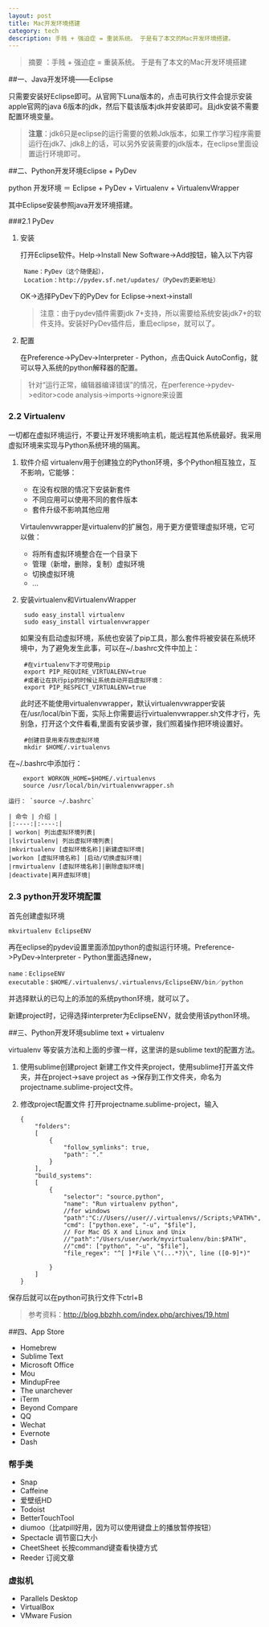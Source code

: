 ```yaml
---
layout: post
title: Mac开发环境搭建
category: tech
description: 手贱 + 强迫症 = 重装系统。 于是有了本文的Mac开发环境搭建。
---
```

<!-- ######2015-05-18-Mac开发环境搭建.md -->



> 摘要 ：手贱 + 强迫症 = 重装系统。 于是有了本文的Mac开发环境搭建


##一、Java开发环境——Eclipse

只需要安装好Eclipse即可。从官网下Luna版本的，点击可执行文件会提示安装apple官网的java 6版本的jdk，然后下载该版本jdk并安装即可。且jdk安装不需要配置环境变量。

> **注意**：jdk6只是eclipse的运行需要的依赖Jdk版本，如果工作学习程序需要运行在jdk7、jdk8上的话，可以另外安装需要的jdk版本，在eclipse里面设置运行环境即可。



##二、Python开发环境Eclipse + PyDev

python 开发环境 ＝ Eclipse + PyDev + Virtualenv + VirtualenvWrapper

其中Eclipse安装参照java开发环境搭建。

###2.1 PyDev
1. 安装

	打开Eclipse软件。Help->Install New Software->Add按钮，输入以下内容

		Name：PyDev（这个随便起），
		Location：http://pydev.sf.net/updates/（PyDev的更新地址）
	
	OK->选择PyDev下的PyDev for Eclipse->next->install


	> 注意：由于pydev插件需要jdk 7+支持，所以需要给系统安装jdk7+的软件支持。安装好PyDev插件后，重启eclipse，就可以了。

2. 配置

	在Preference->PyDev->Interpreter - Python，点击Quick AutoConfig，就可以导入系统的python解释器的配置。
	
>针对“运行正常，编辑器编译错误”的情况，在perference->pydev->editor>code analysis->imports->ignore来设置

### 2.2 Virtualenv

一切都在虚拟环境运行，不要让开发环境影响主机，能远程其他系统最好。我采用虚拟环境来实现与Python系统环境的隔离。

1. 软件介绍
	virtualenv用于创建独立的Python环境，多个Python相互独立，互不影响，它能够：

	- 在没有权限的情况下安装新套件
	- 不同应用可以使用不同的套件版本
	- 套件升级不影响其他应用

	Virtaulenvwrapper是virtualenv的扩展包，用于更方便管理虚拟环境，它可以做：

	- 将所有虚拟环境整合在一个目录下
	- 管理（新增，删除，复制）虚拟环境
	- 切换虚拟环境
	- ...


2. 安装virtualenv和VirtualenvWrapper
	
		sudo easy_install virtualenv
		sudo easy_install virtualenvwrapper 
		
	如果没有启动虚拟环境，系统也安装了pip工具，那么套件将被安装在系统环境中，为了避免发生此事，可以在~/.bashrc文件中加上：
	
		#在virtualenv下才可使用pip
		export PIP_REQUIRE_VIRTUALENV=true
		#或者让在执行pip的时候让系统自动开启虚拟环境：
		export PIP_RESPECT_VIRTUALENV=true
		
	此时还不能使用virtualenvwrapper，默认virtualenvwrapper安装在/usr/local/bin下面，实际上你需要运行virtualenvwrapper.sh文件才行，先别急，打开这个文件看看,里面有安装步骤，我们照着操作把环境设置好。

		#创建目录用来存放虚拟环境
		mkdir $HOME/.virtualenvs
在~/.bashrc中添加行： 
		
		export WORKON_HOME=$HOME/.virtualenvs
		source /usr/local/bin/virtualenvwrapper.sh

	运行： `source ~/.bashrc`
	
	| 命令 | 介绍 |
	|:----:|:----:|
	| workon| 列出虚拟环境列表|
	|lsvirtualenv| 列出虚拟环境列表|
	|mkvirtualenv [虚拟环境名称]|新建虚拟环境|
	|workon [虚拟环境名称] |启动/切换虚拟环境|
	|rmvirtualenv [虚拟环境名称]|删除虚拟环境|
	|deactivate|离开虚拟环境|

### 2.3 python开发环境配置
	
首先创建虚拟环境	
	
	mkvirtualenv EclipseENV
		
再在eclipse的pydev设置里面添加python的虚拟运行环境。Preference->PyDev->Interpreter - Python里面选择new，
	
	name：EclipseENV
	executable：$HOME/.virtualenvs/.virtualenvs/EclipseENV/bin／python

并选择默认的已勾上的添加的系统python环境，就可以了。

新建project时，记得选择interpreter为EclipseENV，就会使用该python环境。

##三、Python开发环境sublime text + virtualenv

virtualenv 等安装方法和上面的步骤一样，这里讲的是sublime text的配置方法。

1. 使用sublime创建project
	新建工作文件夹project，使用sublime打开盖文件夹，并在project->save project as ->保存到工作文件夹，命名为projectname.sublime-project文件。
2. 修改project配置文件
打开projectname.sublime-project，输入

    ```
    {
        "folders":
        [
            {
                "follow_symlinks": true,
                "path": "."
            }
        ],
        "build_systems":
        [
            {
                "selector": "source.python",
                "name": "Run virtualenv python",
                //for windows
                "path":"C://Users//user//.virtualenvs//Scripts;%PATH%",
                "cmd": ["python.exe", "-u", "$file"],
                // For Mac OS X and Linux and Unix
                //"path":"/Users/user/work/myvirtualenv/bin:$PATH",            
                //"cmd": ["python", "-u", "$file"],
                "file_regex": "^[ ]*File \"(...*?)\", line ([0-9]*)"
                
            }
        ]
    }
    ```
    

保存后就可以在python可执行文件下ctrl+B

> 参考资料：http://blog.bbzhh.com/index.php/archives/19.html


##四、App Store

- Homebrew
- Sublime Text
- Microsoft Office
- Mou
- MindupFree
- The unarchever
- iTerm
- Beyond Compare
- QQ
- Wechat
- Evernote
- Dash

### 帮手类
* Snap
* Caffeine
* 爱壁纸HD
* Todoist
* BetterTouchTool
* diumoo（比atpill好用，因为可以使用键盘上的播放暂停按钮）
* Spectacle 调节窗口大小
* CheetSheet 长按command键查看快捷方式
* Reeder 订阅文章

### 虚拟机
* Parallels Desktop
* VirtualBox
* VMware Fusion